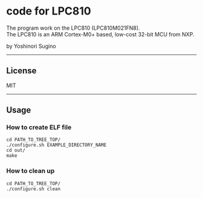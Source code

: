 # code for LPC810
The program work on the LPC810 (LPC810M021FN8).  
The LPC810 is an ARM Cortex-M0+ based, low-cost 32-bit MCU from NXP.

by Yoshinori Sugino

---

## License
MIT

---

## Usage

### How to create ELF file

    cd PATH_TO_TREE_TOP/
    ./configure.sh EXAMPLE_DIRECTORY_NAME
    cd out/
    make

### How to clean up

    cd PATH_TO_TREE_TOP/
    ./configure.sh clean

